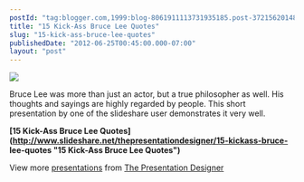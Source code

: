 ```yaml
---
postId: "tag:blogger.com,1999:blog-8061911113731935185.post-3721562014877657032"
title: "15 Kick-Ass Bruce Lee Quotes"
slug: "15-kick-ass-bruce-lee-quotes"
publishedDate: "2012-06-25T00:45:00.000-07:00"
layout: "post"
---
```


[![](http://3.bp.blogspot.com/-KpT7wurpFxs/T-gWX7_SpLI/AAAAAAAABHU/GyuNIb4Ff0g/s640/brucelee.PNG)](http://3.bp.blogspot.com/-KpT7wurpFxs/T-gWX7_SpLI/AAAAAAAABHU/GyuNIb4Ff0g/s1600/brucelee.PNG)

  
Bruce Lee was more than just an actor, but a true philosopher as well. His
thoughts and sayings are highly regarded by people. This short presentation by
one of the slideshare user demonstrates it very well.  
  
**[15 Kick-Ass Bruce Lee
Quotes](http://www.slideshare.net/thepresentationdesigner/15-kickass-bruce-
lee-quotes "15 Kick-Ass Bruce Lee Quotes")**  

  

View more [presentations](http://www.slideshare.net/) from [The Presentation
Designer](http://www.slideshare.net/thepresentationdesigner)

